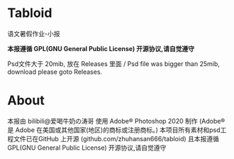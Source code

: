 # Tabloid
语文暑假作业-小报

__本报遵循 GPL(GNU General Public License) 开源协议,请自觉遵守__

Psd文件大于 20mib, 放在 Releases 里面 / Psd file was bigger than 25mib, download please goto Releases.


# About
本报由 bilibili@爱喝牛奶の涛哥
使用 Adobe® Photoshop 2020 制作
(Adobe® 是 Adobe 在美国或其他国家(地区)的商标或注册商标。)
本项目所有素材和psd工程文件已在GitHub 上开源 (github.com/zhuhansan666/tabloid)
且本报遵循 GPL(GNU General Public License) 开源协议,请自觉遵守
